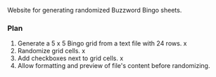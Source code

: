 Website for generating randomized Buzzword Bingo sheets.

### Plan

1. Generate a 5 x 5 Bingo grid from a text file with 24 rows. x
2. Randomize grid cells. x
3. Add checkboxes next to grid cells. x
4. Allow formatting and preview of file's content before randomizing.
